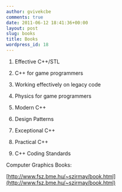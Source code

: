 ```yaml
---
author: gvivekcbe
comments: true
date: 2011-06-12 18:41:36+00:00
layout: post
slug: books
title: Books
wordpress_id: 18
---
```



	
  1. Effective C++/STL

	
  2. C++ for game programmers

	
  3. Working effectively on legacy code

	
  4. Physics for game programmers

	
  5. Modern C++

	
  6. Design Patterns

	
  7. Exceptional C++

	
  8. Practical C++

	
  9. C++ Coding Standards




Computer Graphics Books:






[http://www.fsz.bme.hu/~szirmay/book.html](http://www.fsz.bme.hu/~szirmay/book.html)


